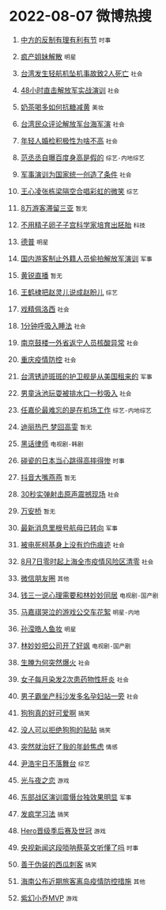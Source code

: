 # 2022-08-07 微博热搜 
1. [中方的反制有理有利有节](https://m.weibo.cn/search?containerid=100103type%3D1%26t%3D10%26q%3D%23%E4%B8%AD%E6%96%B9%E7%9A%84%E5%8F%8D%E5%88%B6%E6%9C%89%E7%90%86%E6%9C%89%E5%88%A9%E6%9C%89%E8%8A%82%23&stream_entry_id=51&isnewpage=1&extparam=seat%3D1%26filter_type%3Drealtimehot%26cate%3D10103%26c_type%3D51%26dgr%3D0%26pos%3D0%26display_time%3D1659801841%26pre_seqid%3D1659801671092021329309&luicode=10000011&lfid=106003type%3D25%26t%3D3%26disable_hot%3D1%26filter_type%3Drealtimehot) `时事` 

2. [疯产姐妹解散](https://m.weibo.cn/search?containerid=100103type%3D1%26t%3D10%26q%3D%23%E7%96%AF%E4%BA%A7%E5%A7%90%E5%A6%B9%E8%A7%A3%E6%95%A3%23&stream_entry_id=31&isnewpage=1&extparam=seat%3D1%26realpos%3D1%26cate%3D0%26lcate%3D5001%26pos%3D0%26dgr%3D0%26c_type%3D31%26filter_type%3Drealtimehot%26flag%3D4%26display_time%3D1659801841%26pre_seqid%3D1659801671092021329309&luicode=10000011&lfid=106003type%3D25%26t%3D3%26disable_hot%3D1%26filter_type%3Drealtimehot) `明星` 

3. [台湾发生轻航机坠机事故致2人死亡](https://m.weibo.cn/search?containerid=100103type%3D1%26t%3D10%26q%3D%23%E5%8F%B0%E6%B9%BE%E5%8F%91%E7%94%9F%E8%BD%BB%E8%88%AA%E6%9C%BA%E5%9D%A0%E6%9C%BA%E4%BA%8B%E6%95%85%E8%87%B42%E4%BA%BA%E6%AD%BB%E4%BA%A1%23&stream_entry_id=31&isnewpage=1&extparam=seat%3D1%26realpos%3D2%26cate%3D0%26lcate%3D5001%26pos%3D1%26dgr%3D0%26c_type%3D31%26filter_type%3Drealtimehot%26flag%3D1%26display_time%3D1659801841%26pre_seqid%3D1659801671092021329309&luicode=10000011&lfid=106003type%3D25%26t%3D3%26disable_hot%3D1%26filter_type%3Drealtimehot) `社会` 

4. [48小时直击解放军实战演训](https://m.weibo.cn/search?containerid=100103type%3D1%26t%3D10%26q%3D%2348%E5%B0%8F%E6%97%B6%E7%9B%B4%E5%87%BB%E8%A7%A3%E6%94%BE%E5%86%9B%E5%AE%9E%E6%88%98%E6%BC%94%E8%AE%AD%23&stream_entry_id=31&isnewpage=1&extparam=seat%3D1%26realpos%3D3%26cate%3D0%26lcate%3D5001%26pos%3D2%26dgr%3D0%26c_type%3D31%26filter_type%3Drealtimehot%26flag%3D0%26display_time%3D1659801841%26pre_seqid%3D1659801671092021329309&luicode=10000011&lfid=106003type%3D25%26t%3D3%26disable_hot%3D1%26filter_type%3Drealtimehot) `社会` 

5. [奶茶喝多如何抗糖减黄](https://m.weibo.cn/search?containerid=100103type%3D1%26t%3D10%26q%3D%23%E5%A5%B6%E8%8C%B6%E5%96%9D%E5%A4%9A%E5%A6%82%E4%BD%95%E6%8A%97%E7%B3%96%E5%87%8F%E9%BB%84%23&stream_entry_id=31&isnewpage=1&extparam=seat%3D1%26adid%3D162054%26cate%3D0%26lcate%3D5001%26pos%3D3%26dgr%3D0%26c_type%3D31%26topic_ad%3D1%26filter_type%3Drealtimehot%26display_time%3D1659801841%26pre_seqid%3D1659801671092021329309&luicode=10000011&lfid=106003type%3D25%26t%3D3%26disable_hot%3D1%26filter_type%3Drealtimehot) `美妆` 

6. [台湾民众评论解放军台海军演](https://m.weibo.cn/search?containerid=100103type%3D1%26t%3D10%26q%3D%23%E5%8F%B0%E6%B9%BE%E6%B0%91%E4%BC%97%E8%AF%84%E8%AE%BA%E8%A7%A3%E6%94%BE%E5%86%9B%E5%8F%B0%E6%B5%B7%E5%86%9B%E6%BC%94%23&stream_entry_id=31&isnewpage=1&extparam=seat%3D1%26realpos%3D4%26cate%3D0%26lcate%3D5001%26pos%3D4%26dgr%3D0%26c_type%3D31%26filter_type%3Drealtimehot%26flag%3D16%26display_time%3D1659801841%26pre_seqid%3D1659801671092021329309&luicode=10000011&lfid=106003type%3D25%26t%3D3%26disable_hot%3D1%26filter_type%3Drealtimehot) `社会` 

7. [年轻人婚检积极性为啥不高](https://m.weibo.cn/search?containerid=100103type%3D1%26t%3D10%26q%3D%23%E5%B9%B4%E8%BD%BB%E4%BA%BA%E5%A9%9A%E6%A3%80%E7%A7%AF%E6%9E%81%E6%80%A7%E4%B8%BA%E5%95%A5%E4%B8%8D%E9%AB%98%23&stream_entry_id=31&isnewpage=1&extparam=seat%3D1%26realpos%3D5%26cate%3D0%26lcate%3D5001%26pos%3D5%26dgr%3D0%26c_type%3D31%26filter_type%3Drealtimehot%26flag%3D1%26display_time%3D1659801841%26pre_seqid%3D1659801671092021329309&luicode=10000011&lfid=106003type%3D25%26t%3D3%26disable_hot%3D1%26filter_type%3Drealtimehot) `社会` 

8. [范丞丞自曝百度身高是假的](https://m.weibo.cn/search?containerid=100103type%3D1%26t%3D10%26q%3D%23%E8%8C%83%E4%B8%9E%E4%B8%9E%E8%87%AA%E6%9B%9D%E7%99%BE%E5%BA%A6%E8%BA%AB%E9%AB%98%E6%98%AF%E5%81%87%E7%9A%84%23&stream_entry_id=31&isnewpage=1&extparam=seat%3D1%26realpos%3D6%26cate%3D0%26lcate%3D5001%26pos%3D6%26dgr%3D0%26c_type%3D31%26filter_type%3Drealtimehot%26flag%3D0%26display_time%3D1659801841%26pre_seqid%3D1659801671092021329309&luicode=10000011&lfid=106003type%3D25%26t%3D3%26disable_hot%3D1%26filter_type%3Drealtimehot) `综艺-内地综艺` 

9. [军事演训为国家统一创造了条件](https://m.weibo.cn/search?containerid=100103type%3D1%26t%3D10%26q%3D%23%E5%86%9B%E4%BA%8B%E6%BC%94%E8%AE%AD%E4%B8%BA%E5%9B%BD%E5%AE%B6%E7%BB%9F%E4%B8%80%E5%88%9B%E9%80%A0%E4%BA%86%E6%9D%A1%E4%BB%B6%23&stream_entry_id=31&isnewpage=1&extparam=seat%3D1%26realpos%3D7%26cate%3D0%26lcate%3D5001%26pos%3D7%26dgr%3D0%26c_type%3D31%26filter_type%3Drealtimehot%26flag%3D0%26display_time%3D1659801841%26pre_seqid%3D1659801671092021329309&luicode=10000011&lfid=106003type%3D25%26t%3D3%26disable_hot%3D1%26filter_type%3Drealtimehot) `社会` 

10. [王心凌张栋梁隔空合唱彩虹的微笑](https://m.weibo.cn/search?containerid=100103type%3D1%26t%3D10%26q%3D%23%E7%8E%8B%E5%BF%83%E5%87%8C%E5%BC%A0%E6%A0%8B%E6%A2%81%E9%9A%94%E7%A9%BA%E5%90%88%E5%94%B1%E5%BD%A9%E8%99%B9%E7%9A%84%E5%BE%AE%E7%AC%91%23&stream_entry_id=31&isnewpage=1&extparam=seat%3D1%26realpos%3D8%26cate%3D0%26lcate%3D5001%26pos%3D8%26dgr%3D0%26c_type%3D31%26filter_type%3Drealtimehot%26flag%3D0%26display_time%3D1659801841%26pre_seqid%3D1659801671092021329309&luicode=10000011&lfid=106003type%3D25%26t%3D3%26disable_hot%3D1%26filter_type%3Drealtimehot) `综艺` 

11. [8万游客滞留三亚](https://m.weibo.cn/search?containerid=100103type%3D1%26t%3D10%26q%3D8%E4%B8%87%E6%B8%B8%E5%AE%A2%E6%BB%9E%E7%95%99%E4%B8%89%E4%BA%9A&stream_entry_id=31&isnewpage=1&extparam=seat%3D1%26realpos%3D9%26cate%3D0%26lcate%3D5001%26pos%3D9%26dgr%3D0%26c_type%3D31%26filter_type%3Drealtimehot%26flag%3D1%26display_time%3D1659801841%26pre_seqid%3D1659801671092021329309&luicode=10000011&lfid=106003type%3D25%26t%3D3%26disable_hot%3D1%26filter_type%3Drealtimehot) `暂无` 

12. [不用精子卵子子宫科学家培育出胚胎](https://m.weibo.cn/search?containerid=100103type%3D1%26t%3D10%26q%3D%23%E4%B8%8D%E7%94%A8%E7%B2%BE%E5%AD%90%E5%8D%B5%E5%AD%90%E5%AD%90%E5%AE%AB%E7%A7%91%E5%AD%A6%E5%AE%B6%E5%9F%B9%E8%82%B2%E5%87%BA%E8%83%9A%E8%83%8E%23&stream_entry_id=31&isnewpage=1&extparam=seat%3D1%26realpos%3D10%26cate%3D0%26lcate%3D5001%26pos%3D10%26dgr%3D0%26c_type%3D31%26filter_type%3Drealtimehot%26flag%3D2%26display_time%3D1659801841%26pre_seqid%3D1659801671092021329309&luicode=10000011&lfid=106003type%3D25%26t%3D3%26disable_hot%3D1%26filter_type%3Drealtimehot) `科技` 

13. [德普](https://m.weibo.cn/search?containerid=100103type%3D1%26t%3D10%26q%3D%E5%BE%B7%E6%99%AE&stream_entry_id=31&isnewpage=1&extparam=seat%3D1%26realpos%3D11%26cate%3D0%26lcate%3D5001%26pos%3D11%26dgr%3D0%26c_type%3D31%26filter_type%3Drealtimehot%26flag%3D1%26display_time%3D1659801841%26pre_seqid%3D1659801671092021329309&luicode=10000011&lfid=106003type%3D25%26t%3D3%26disable_hot%3D1%26filter_type%3Drealtimehot) `明星` 

14. [国内游客制止外籍人员偷拍解放军演训](https://m.weibo.cn/search?containerid=100103type%3D1%26t%3D10%26q%3D%23%E5%9B%BD%E5%86%85%E6%B8%B8%E5%AE%A2%E5%88%B6%E6%AD%A2%E5%A4%96%E7%B1%8D%E4%BA%BA%E5%91%98%E5%81%B7%E6%8B%8D%E8%A7%A3%E6%94%BE%E5%86%9B%E6%BC%94%E8%AE%AD%23&stream_entry_id=31&isnewpage=1&extparam=seat%3D1%26realpos%3D12%26cate%3D0%26lcate%3D5001%26pos%3D12%26dgr%3D0%26c_type%3D31%26filter_type%3Drealtimehot%26flag%3D0%26display_time%3D1659801841%26pre_seqid%3D1659801671092021329309&luicode=10000011&lfid=106003type%3D25%26t%3D3%26disable_hot%3D1%26filter_type%3Drealtimehot) `军事` 

15. [黄锐直播](https://m.weibo.cn/search?containerid=100103type%3D1%26t%3D10%26q%3D%E9%BB%84%E9%94%90%E7%9B%B4%E6%92%AD&stream_entry_id=31&isnewpage=1&extparam=seat%3D1%26realpos%3D13%26cate%3D0%26lcate%3D5001%26pos%3D13%26dgr%3D0%26c_type%3D31%26filter_type%3Drealtimehot%26flag%3D1%26display_time%3D1659801841%26pre_seqid%3D1659801671092021329309&luicode=10000011&lfid=106003type%3D25%26t%3D3%26disable_hot%3D1%26filter_type%3Drealtimehot) `暂无` 

16. [王鹤棣把赵灵儿说成赵盼儿](https://m.weibo.cn/search?containerid=100103type%3D1%26t%3D10%26q%3D%23%E7%8E%8B%E9%B9%A4%E6%A3%A3%E6%8A%8A%E8%B5%B5%E7%81%B5%E5%84%BF%E8%AF%B4%E6%88%90%E8%B5%B5%E7%9B%BC%E5%84%BF%23&stream_entry_id=31&isnewpage=1&extparam=seat%3D1%26realpos%3D14%26cate%3D0%26lcate%3D5001%26pos%3D14%26dgr%3D0%26c_type%3D31%26filter_type%3Drealtimehot%26flag%3D1%26display_time%3D1659801841%26pre_seqid%3D1659801671092021329309&luicode=10000011&lfid=106003type%3D25%26t%3D3%26disable_hot%3D1%26filter_type%3Drealtimehot) `综艺` 

17. [戏精佩洛西](https://m.weibo.cn/search?containerid=100103type%3D1%26t%3D10%26q%3D%23%E6%88%8F%E7%B2%BE%E4%BD%A9%E6%B4%9B%E8%A5%BF%23&stream_entry_id=31&isnewpage=1&extparam=seat%3D1%26realpos%3D15%26cate%3D0%26lcate%3D5001%26pos%3D15%26dgr%3D0%26c_type%3D31%26filter_type%3Drealtimehot%26flag%3D0%26display_time%3D1659801841%26pre_seqid%3D1659801671092021329309&luicode=10000011&lfid=106003type%3D25%26t%3D3%26disable_hot%3D1%26filter_type%3Drealtimehot) `社会` 

18. [1分钟呼吸入睡法](https://m.weibo.cn/search?containerid=100103type%3D1%26t%3D10%26q%3D%231%E5%88%86%E9%92%9F%E5%91%BC%E5%90%B8%E5%85%A5%E7%9D%A1%E6%B3%95%23&stream_entry_id=31&isnewpage=1&extparam=seat%3D1%26realpos%3D16%26cate%3D0%26lcate%3D5001%26pos%3D16%26dgr%3D0%26c_type%3D31%26filter_type%3Drealtimehot%26flag%3D0%26display_time%3D1659801841%26pre_seqid%3D1659801671092021329309&luicode=10000011&lfid=106003type%3D25%26t%3D3%26disable_hot%3D1%26filter_type%3Drealtimehot) `社会` 

19. [南京鼓楼一外省返宁人员核酸异常](https://m.weibo.cn/search?containerid=100103type%3D1%26t%3D10%26q%3D%23%E5%8D%97%E4%BA%AC%E9%BC%93%E6%A5%BC%E4%B8%80%E5%A4%96%E7%9C%81%E8%BF%94%E5%AE%81%E4%BA%BA%E5%91%98%E6%A0%B8%E9%85%B8%E5%BC%82%E5%B8%B8%23&stream_entry_id=31&isnewpage=1&extparam=seat%3D1%26realpos%3D17%26cate%3D0%26lcate%3D5001%26pos%3D17%26dgr%3D0%26c_type%3D31%26filter_type%3Drealtimehot%26flag%3D0%26display_time%3D1659801841%26pre_seqid%3D1659801671092021329309&luicode=10000011&lfid=106003type%3D25%26t%3D3%26disable_hot%3D1%26filter_type%3Drealtimehot) `社会` 

20. [重庆疫情防控](https://m.weibo.cn/search?containerid=100103type%3D1%26t%3D10%26q%3D%23%E9%87%8D%E5%BA%86%E7%96%AB%E6%83%85%E9%98%B2%E6%8E%A7%23&stream_entry_id=31&isnewpage=1&extparam=seat%3D1%26realpos%3D18%26cate%3D0%26lcate%3D5001%26pos%3D18%26dgr%3D0%26c_type%3D31%26filter_type%3Drealtimehot%26flag%3D1%26display_time%3D1659801841%26pre_seqid%3D1659801671092021329309&luicode=10000011&lfid=106003type%3D25%26t%3D3%26disable_hot%3D1%26filter_type%3Drealtimehot) `社会` 

21. [台湾锈迹斑斑的护卫舰是从美国租来的](https://m.weibo.cn/search?containerid=100103type%3D1%26t%3D10%26q%3D%23%E5%8F%B0%E6%B9%BE%E9%94%88%E8%BF%B9%E6%96%91%E6%96%91%E7%9A%84%E6%8A%A4%E5%8D%AB%E8%88%B0%E6%98%AF%E4%BB%8E%E7%BE%8E%E5%9B%BD%E7%A7%9F%E6%9D%A5%E7%9A%84%23&stream_entry_id=31&isnewpage=1&extparam=seat%3D1%26realpos%3D19%26cate%3D0%26lcate%3D5001%26pos%3D19%26dgr%3D0%26c_type%3D31%26filter_type%3Drealtimehot%26flag%3D0%26display_time%3D1659801841%26pre_seqid%3D1659801671092021329309&luicode=10000011&lfid=106003type%3D25%26t%3D3%26disable_hot%3D1%26filter_type%3Drealtimehot) `军事` 

22. [男童泳池玩耍被排水口一秒吸入](https://m.weibo.cn/search?containerid=100103type%3D1%26t%3D10%26q%3D%23%E7%94%B7%E7%AB%A5%E6%B3%B3%E6%B1%A0%E7%8E%A9%E8%80%8D%E8%A2%AB%E6%8E%92%E6%B0%B4%E5%8F%A3%E4%B8%80%E7%A7%92%E5%90%B8%E5%85%A5%23&stream_entry_id=31&isnewpage=1&extparam=seat%3D1%26realpos%3D20%26cate%3D0%26lcate%3D5001%26pos%3D20%26dgr%3D0%26c_type%3D31%26filter_type%3Drealtimehot%26flag%3D0%26display_time%3D1659801841%26pre_seqid%3D1659801671092021329309&luicode=10000011&lfid=106003type%3D25%26t%3D3%26disable_hot%3D1%26filter_type%3Drealtimehot) `社会` 

23. [任嘉伦最难忘的是在机场工作](https://m.weibo.cn/search?containerid=100103type%3D1%26t%3D10%26q%3D%23%E4%BB%BB%E5%98%89%E4%BC%A6%E6%9C%80%E9%9A%BE%E5%BF%98%E7%9A%84%E6%98%AF%E5%9C%A8%E6%9C%BA%E5%9C%BA%E5%B7%A5%E4%BD%9C%23&stream_entry_id=31&isnewpage=1&extparam=seat%3D1%26realpos%3D21%26cate%3D0%26lcate%3D5001%26pos%3D21%26dgr%3D0%26c_type%3D31%26filter_type%3Drealtimehot%26flag%3D1%26display_time%3D1659801841%26pre_seqid%3D1659801671092021329309&luicode=10000011&lfid=106003type%3D25%26t%3D3%26disable_hot%3D1%26filter_type%3Drealtimehot) `综艺-内地综艺` 

24. [迪丽热巴 梦回高雯](https://m.weibo.cn/search?containerid=100103type%3D1%26t%3D10%26q%3D%E8%BF%AA%E4%B8%BD%E7%83%AD%E5%B7%B4+%E6%A2%A6%E5%9B%9E%E9%AB%98%E9%9B%AF&stream_entry_id=31&isnewpage=1&extparam=seat%3D1%26realpos%3D22%26cate%3D0%26lcate%3D5001%26pos%3D22%26dgr%3D0%26c_type%3D31%26filter_type%3Drealtimehot%26flag%3D0%26display_time%3D1659801841%26pre_seqid%3D1659801671092021329309&luicode=10000011&lfid=106003type%3D25%26t%3D3%26disable_hot%3D1%26filter_type%3Drealtimehot) `暂无` 

25. [黑话律师](https://m.weibo.cn/search?containerid=100103type%3D1%26t%3D10%26q%3D%E9%BB%91%E8%AF%9D%E5%BE%8B%E5%B8%88&stream_entry_id=31&isnewpage=1&extparam=seat%3D1%26realpos%3D23%26cate%3D0%26lcate%3D5001%26pos%3D23%26dgr%3D0%26c_type%3D31%26filter_type%3Drealtimehot%26flag%3D1%26display_time%3D1659801841%26pre_seqid%3D1659801671092021329309&luicode=10000011&lfid=106003type%3D25%26t%3D3%26disable_hot%3D1%26filter_type%3Drealtimehot) `电视剧-韩剧` 

26. [碰瓷的日本当心跳得高摔得惨](https://m.weibo.cn/search?containerid=100103type%3D1%26t%3D10%26q%3D%23%E7%A2%B0%E7%93%B7%E7%9A%84%E6%97%A5%E6%9C%AC%E5%BD%93%E5%BF%83%E8%B7%B3%E5%BE%97%E9%AB%98%E6%91%94%E5%BE%97%E6%83%A8%23&stream_entry_id=31&isnewpage=1&extparam=seat%3D1%26realpos%3D24%26cate%3D0%26lcate%3D5001%26pos%3D24%26dgr%3D0%26c_type%3D31%26filter_type%3Drealtimehot%26flag%3D1%26display_time%3D1659801841%26pre_seqid%3D1659801671092021329309&luicode=10000011&lfid=106003type%3D25%26t%3D3%26disable_hot%3D1%26filter_type%3Drealtimehot) `时事` 

27. [抖音大嘴燕燕](https://m.weibo.cn/search?containerid=100103type%3D1%26t%3D10%26q%3D%E6%8A%96%E9%9F%B3%E5%A4%A7%E5%98%B4%E7%87%95%E7%87%95&stream_entry_id=31&isnewpage=1&extparam=seat%3D1%26realpos%3D25%26cate%3D0%26lcate%3D5001%26pos%3D25%26dgr%3D0%26c_type%3D31%26filter_type%3Drealtimehot%26flag%3D0%26display_time%3D1659801841%26pre_seqid%3D1659801671092021329309&luicode=10000011&lfid=106003type%3D25%26t%3D3%26disable_hot%3D1%26filter_type%3Drealtimehot) `暂无` 

28. [30秒实弹射击原声震撼现场](https://m.weibo.cn/search?containerid=100103type%3D1%26t%3D10%26q%3D%2330%E7%A7%92%E5%AE%9E%E5%BC%B9%E5%B0%84%E5%87%BB%E5%8E%9F%E5%A3%B0%E9%9C%87%E6%92%BC%E7%8E%B0%E5%9C%BA%23&stream_entry_id=31&isnewpage=1&extparam=seat%3D1%26realpos%3D26%26cate%3D0%26lcate%3D5001%26pos%3D26%26dgr%3D0%26c_type%3D31%26filter_type%3Drealtimehot%26flag%3D0%26display_time%3D1659801841%26pre_seqid%3D1659801671092021329309&luicode=10000011&lfid=106003type%3D25%26t%3D3%26disable_hot%3D1%26filter_type%3Drealtimehot) `社会` 

29. [万安桥](https://m.weibo.cn/search?containerid=100103type%3D1%26t%3D10%26q%3D%E4%B8%87%E5%AE%89%E6%A1%A5&stream_entry_id=31&isnewpage=1&extparam=seat%3D1%26realpos%3D27%26cate%3D0%26lcate%3D5001%26pos%3D27%26dgr%3D0%26c_type%3D31%26filter_type%3Drealtimehot%26flag%3D1%26display_time%3D1659801841%26pre_seqid%3D1659801671092021329309&luicode=10000011&lfid=106003type%3D25%26t%3D3%26disable_hot%3D1%26filter_type%3Drealtimehot) `暂无` 

30. [最新消息里根号航母已转向](https://m.weibo.cn/search?containerid=100103type%3D1%26t%3D10%26q%3D%23%E6%9C%80%E6%96%B0%E6%B6%88%E6%81%AF%E9%87%8C%E6%A0%B9%E5%8F%B7%E8%88%AA%E6%AF%8D%E5%B7%B2%E8%BD%AC%E5%90%91%23&stream_entry_id=31&isnewpage=1&extparam=seat%3D1%26realpos%3D28%26cate%3D0%26lcate%3D5001%26pos%3D28%26dgr%3D0%26c_type%3D31%26filter_type%3Drealtimehot%26flag%3D0%26display_time%3D1659801841%26pre_seqid%3D1659801671092021329309&luicode=10000011&lfid=106003type%3D25%26t%3D3%26disable_hot%3D1%26filter_type%3Drealtimehot) `军事` 

31. [被电死柯基身上没有灼伤痕迹](https://m.weibo.cn/search?containerid=100103type%3D1%26t%3D10%26q%3D%23%E8%A2%AB%E7%94%B5%E6%AD%BB%E6%9F%AF%E5%9F%BA%E8%BA%AB%E4%B8%8A%E6%B2%A1%E6%9C%89%E7%81%BC%E4%BC%A4%E7%97%95%E8%BF%B9%23&stream_entry_id=31&isnewpage=1&extparam=seat%3D1%26realpos%3D29%26cate%3D0%26lcate%3D5001%26pos%3D29%26dgr%3D0%26c_type%3D31%26filter_type%3Drealtimehot%26flag%3D0%26display_time%3D1659801841%26pre_seqid%3D1659801671092021329309&luicode=10000011&lfid=106003type%3D25%26t%3D3%26disable_hot%3D1%26filter_type%3Drealtimehot) `社会` 

32. [8月7日零时起上海全市疫情风险区清零](https://m.weibo.cn/search?containerid=100103type%3D1%26t%3D10%26q%3D%238%E6%9C%887%E6%97%A5%E9%9B%B6%E6%97%B6%E8%B5%B7%E4%B8%8A%E6%B5%B7%E5%85%A8%E5%B8%82%E7%96%AB%E6%83%85%E9%A3%8E%E9%99%A9%E5%8C%BA%E6%B8%85%E9%9B%B6%23&stream_entry_id=31&isnewpage=1&extparam=seat%3D1%26realpos%3D30%26cate%3D0%26lcate%3D5001%26pos%3D30%26dgr%3D0%26c_type%3D31%26filter_type%3Drealtimehot%26flag%3D0%26display_time%3D1659801841%26pre_seqid%3D1659801671092021329309&luicode=10000011&lfid=106003type%3D25%26t%3D3%26disable_hot%3D1%26filter_type%3Drealtimehot) `社会` 

33. [微信朋友圈](https://m.weibo.cn/search?containerid=100103type%3D1%26t%3D10%26q%3D%E5%BE%AE%E4%BF%A1%E6%9C%8B%E5%8F%8B%E5%9C%88&stream_entry_id=31&isnewpage=1&extparam=seat%3D1%26realpos%3D31%26cate%3D0%26lcate%3D5001%26pos%3D31%26dgr%3D0%26c_type%3D31%26filter_type%3Drealtimehot%26flag%3D0%26display_time%3D1659801841%26pre_seqid%3D1659801671092021329309&luicode=10000011&lfid=106003type%3D25%26t%3D3%26disable_hot%3D1%26filter_type%3Drealtimehot) `其他` 

34. [钱三一说心理需要和林妙妙同居](https://m.weibo.cn/search?containerid=100103type%3D1%26t%3D10%26q%3D%23%E9%92%B1%E4%B8%89%E4%B8%80%E8%AF%B4%E5%BF%83%E7%90%86%E9%9C%80%E8%A6%81%E5%92%8C%E6%9E%97%E5%A6%99%E5%A6%99%E5%90%8C%E5%B1%85%23&stream_entry_id=31&isnewpage=1&extparam=seat%3D1%26realpos%3D32%26cate%3D0%26lcate%3D5001%26pos%3D32%26dgr%3D0%26c_type%3D31%26filter_type%3Drealtimehot%26flag%3D1%26display_time%3D1659801841%26pre_seqid%3D1659801671092021329309&luicode=10000011&lfid=106003type%3D25%26t%3D3%26disable_hot%3D1%26filter_type%3Drealtimehot) `电视剧-国产剧` 

35. [马嘉祺哭泣的游戏公交车花絮](https://m.weibo.cn/search?containerid=100103type%3D1%26t%3D10%26q%3D%23%E9%A9%AC%E5%98%89%E7%A5%BA%E5%93%AD%E6%B3%A3%E7%9A%84%E6%B8%B8%E6%88%8F%E5%85%AC%E4%BA%A4%E8%BD%A6%E8%8A%B1%E7%B5%AE%23&stream_entry_id=31&isnewpage=1&extparam=seat%3D1%26realpos%3D33%26cate%3D0%26lcate%3D5001%26pos%3D33%26dgr%3D0%26c_type%3D31%26filter_type%3Drealtimehot%26flag%3D1%26display_time%3D1659801841%26pre_seqid%3D1659801671092021329309&luicode=10000011&lfid=106003type%3D25%26t%3D3%26disable_hot%3D1%26filter_type%3Drealtimehot) `明星-内地` 

36. [孙滢皓人鱼妆](https://m.weibo.cn/search?containerid=100103type%3D1%26t%3D10%26q%3D%23%E5%AD%99%E6%BB%A2%E7%9A%93%E4%BA%BA%E9%B1%BC%E5%A6%86%23&stream_entry_id=31&isnewpage=1&extparam=seat%3D1%26realpos%3D34%26cate%3D0%26lcate%3D5001%26pos%3D34%26dgr%3D0%26c_type%3D31%26filter_type%3Drealtimehot%26flag%3D1%26display_time%3D1659801841%26pre_seqid%3D1659801671092021329309&luicode=10000011&lfid=106003type%3D25%26t%3D3%26disable_hot%3D1%26filter_type%3Drealtimehot) `明星` 

37. [林妙妙把公司开了好飒](https://m.weibo.cn/search?containerid=100103type%3D1%26t%3D10%26q%3D%23%E6%9E%97%E5%A6%99%E5%A6%99%E6%8A%8A%E5%85%AC%E5%8F%B8%E5%BC%80%E4%BA%86%E5%A5%BD%E9%A3%92%23&stream_entry_id=31&isnewpage=1&extparam=seat%3D1%26realpos%3D35%26cate%3D0%26lcate%3D5001%26pos%3D35%26dgr%3D0%26c_type%3D31%26filter_type%3Drealtimehot%26flag%3D0%26display_time%3D1659801841%26pre_seqid%3D1659801671092021329309&luicode=10000011&lfid=106003type%3D25%26t%3D3%26disable_hot%3D1%26filter_type%3Drealtimehot) `电视剧-国产剧` 

38. [生腌为何突然爆火](https://m.weibo.cn/search?containerid=100103type%3D1%26t%3D10%26q%3D%23%E7%94%9F%E8%85%8C%E4%B8%BA%E4%BD%95%E7%AA%81%E7%84%B6%E7%88%86%E7%81%AB%23&stream_entry_id=31&isnewpage=1&extparam=seat%3D1%26realpos%3D36%26cate%3D0%26lcate%3D5001%26pos%3D36%26dgr%3D0%26c_type%3D31%26filter_type%3Drealtimehot%26flag%3D1%26display_time%3D1659801841%26pre_seqid%3D1659801671092021329309&luicode=10000011&lfid=106003type%3D25%26t%3D3%26disable_hot%3D1%26filter_type%3Drealtimehot) `社会` 

39. [女子每月染发2次患药物性肝炎](https://m.weibo.cn/search?containerid=100103type%3D1%26t%3D10%26q%3D%23%E5%A5%B3%E5%AD%90%E6%AF%8F%E6%9C%88%E6%9F%93%E5%8F%912%E6%AC%A1%E6%82%A3%E8%8D%AF%E7%89%A9%E6%80%A7%E8%82%9D%E7%82%8E%23&stream_entry_id=31&isnewpage=1&extparam=seat%3D1%26realpos%3D37%26cate%3D0%26lcate%3D5001%26pos%3D37%26dgr%3D0%26c_type%3D31%26filter_type%3Drealtimehot%26flag%3D0%26display_time%3D1659801841%26pre_seqid%3D1659801671092021329309&luicode=10000011&lfid=106003type%3D25%26t%3D3%26disable_hot%3D1%26filter_type%3Drealtimehot) `社会` 

40. [男子霸坐产科沙发多名孕妇站一旁](https://m.weibo.cn/search?containerid=100103type%3D1%26t%3D10%26q%3D%23%E7%94%B7%E5%AD%90%E9%9C%B8%E5%9D%90%E4%BA%A7%E7%A7%91%E6%B2%99%E5%8F%91%E5%A4%9A%E5%90%8D%E5%AD%95%E5%A6%87%E7%AB%99%E4%B8%80%E6%97%81%23&stream_entry_id=31&isnewpage=1&extparam=seat%3D1%26realpos%3D38%26cate%3D0%26lcate%3D5001%26pos%3D38%26dgr%3D0%26c_type%3D31%26filter_type%3Drealtimehot%26flag%3D1%26display_time%3D1659801841%26pre_seqid%3D1659801671092021329309&luicode=10000011&lfid=106003type%3D25%26t%3D3%26disable_hot%3D1%26filter_type%3Drealtimehot) `社会` 

41. [狗狗真的好可爱啊](https://m.weibo.cn/search?containerid=100103type%3D1%26t%3D10%26q%3D%23%E7%8B%97%E7%8B%97%E7%9C%9F%E7%9A%84%E5%A5%BD%E5%8F%AF%E7%88%B1%E5%95%8A%23&stream_entry_id=31&isnewpage=1&extparam=seat%3D1%26realpos%3D39%26cate%3D0%26lcate%3D5001%26pos%3D39%26dgr%3D0%26c_type%3D31%26filter_type%3Drealtimehot%26flag%3D1%26display_time%3D1659801841%26pre_seqid%3D1659801671092021329309&luicode=10000011&lfid=106003type%3D25%26t%3D3%26disable_hot%3D1%26filter_type%3Drealtimehot) `搞笑` 

42. [没人可以拒绝狗狗的贴贴](https://m.weibo.cn/search?containerid=100103type%3D1%26t%3D10%26q%3D%23%E6%B2%A1%E4%BA%BA%E5%8F%AF%E4%BB%A5%E6%8B%92%E7%BB%9D%E7%8B%97%E7%8B%97%E7%9A%84%E8%B4%B4%E8%B4%B4%23&stream_entry_id=31&isnewpage=1&extparam=seat%3D1%26realpos%3D40%26cate%3D0%26lcate%3D5001%26pos%3D40%26dgr%3D0%26c_type%3D31%26filter_type%3Drealtimehot%26flag%3D1%26display_time%3D1659801841%26pre_seqid%3D1659801671092021329309&luicode=10000011&lfid=106003type%3D25%26t%3D3%26disable_hot%3D1%26filter_type%3Drealtimehot) `搞笑` 

43. [突然就治好了我的年龄焦虑](https://m.weibo.cn/search?containerid=100103type%3D1%26t%3D10%26q%3D%23%E7%AA%81%E7%84%B6%E5%B0%B1%E6%B2%BB%E5%A5%BD%E4%BA%86%E6%88%91%E7%9A%84%E5%B9%B4%E9%BE%84%E7%84%A6%E8%99%91%23&stream_entry_id=31&isnewpage=1&extparam=seat%3D1%26realpos%3D41%26cate%3D0%26lcate%3D5001%26pos%3D41%26dgr%3D0%26c_type%3D31%26filter_type%3Drealtimehot%26flag%3D0%26display_time%3D1659801841%26pre_seqid%3D1659801671092021329309&luicode=10000011&lfid=106003type%3D25%26t%3D3%26disable_hot%3D1%26filter_type%3Drealtimehot) `情感` 

44. [尹浩宇日不落舞台](https://m.weibo.cn/search?containerid=100103type%3D1%26t%3D10%26q%3D%23%E5%B0%B9%E6%B5%A9%E5%AE%87%E6%97%A5%E4%B8%8D%E8%90%BD%E8%88%9E%E5%8F%B0%23&stream_entry_id=31&isnewpage=1&extparam=seat%3D1%26realpos%3D42%26cate%3D0%26lcate%3D5001%26pos%3D42%26dgr%3D0%26c_type%3D31%26filter_type%3Drealtimehot%26flag%3D1%26display_time%3D1659801841%26pre_seqid%3D1659801671092021329309&luicode=10000011&lfid=106003type%3D25%26t%3D3%26disable_hot%3D1%26filter_type%3Drealtimehot) `综艺` 

45. [光与夜之恋](https://m.weibo.cn/search?containerid=100103type%3D1%26t%3D10%26q%3D%E5%85%89%E4%B8%8E%E5%A4%9C%E4%B9%8B%E6%81%8B&stream_entry_id=31&isnewpage=1&extparam=seat%3D1%26realpos%3D43%26cate%3D0%26lcate%3D5001%26pos%3D43%26dgr%3D0%26c_type%3D31%26filter_type%3Drealtimehot%26flag%3D0%26display_time%3D1659801841%26pre_seqid%3D1659801671092021329309&luicode=10000011&lfid=106003type%3D25%26t%3D3%26disable_hot%3D1%26filter_type%3Drealtimehot) `游戏` 

46. [东部战区演训震慑台独效果明显](https://m.weibo.cn/search?containerid=100103type%3D1%26t%3D10%26q%3D%23%E4%B8%9C%E9%83%A8%E6%88%98%E5%8C%BA%E6%BC%94%E8%AE%AD%E9%9C%87%E6%85%91%E5%8F%B0%E7%8B%AC%E6%95%88%E6%9E%9C%E6%98%8E%E6%98%BE%23&stream_entry_id=31&isnewpage=1&extparam=seat%3D1%26realpos%3D44%26cate%3D0%26lcate%3D5001%26pos%3D44%26dgr%3D0%26c_type%3D31%26filter_type%3Drealtimehot%26flag%3D0%26display_time%3D1659801841%26pre_seqid%3D1659801671092021329309&luicode=10000011&lfid=106003type%3D25%26t%3D3%26disable_hot%3D1%26filter_type%3Drealtimehot) `军事` 

47. [发疯学习法](https://m.weibo.cn/search?containerid=100103type%3D1%26t%3D10%26q%3D%23%E5%8F%91%E7%96%AF%E5%AD%A6%E4%B9%A0%E6%B3%95%23&stream_entry_id=31&isnewpage=1&extparam=seat%3D1%26realpos%3D45%26cate%3D0%26lcate%3D5001%26pos%3D45%26dgr%3D0%26c_type%3D31%26filter_type%3Drealtimehot%26flag%3D1%26display_time%3D1659801841%26pre_seqid%3D1659801671092021329309&luicode=10000011&lfid=106003type%3D25%26t%3D3%26disable_hot%3D1%26filter_type%3Drealtimehot) `搞笑` 

48. [Hero晋级季后赛及世冠](https://m.weibo.cn/search?containerid=100103type%3D1%26t%3D10%26q%3D%23Hero%E6%99%8B%E7%BA%A7%E5%AD%A3%E5%90%8E%E8%B5%9B%E5%8F%8A%E4%B8%96%E5%86%A0%23&stream_entry_id=31&isnewpage=1&extparam=seat%3D1%26realpos%3D46%26cate%3D0%26lcate%3D5001%26pos%3D46%26dgr%3D0%26c_type%3D31%26filter_type%3Drealtimehot%26flag%3D1%26display_time%3D1659801841%26pre_seqid%3D1659801671092021329309&luicode=10000011&lfid=106003type%3D25%26t%3D3%26disable_hot%3D1%26filter_type%3Drealtimehot) `游戏` 

49. [央视新闻这段唢呐蔡英文听懂了吗](https://m.weibo.cn/search?containerid=100103type%3D1%26t%3D10%26q%3D%23%E5%A4%AE%E8%A7%86%E6%96%B0%E9%97%BB%E8%BF%99%E6%AE%B5%E5%94%A2%E5%91%90%E8%94%A1%E8%8B%B1%E6%96%87%E5%90%AC%E6%87%82%E4%BA%86%E5%90%97%23&stream_entry_id=31&isnewpage=1&extparam=seat%3D1%26realpos%3D47%26cate%3D0%26lcate%3D5001%26pos%3D47%26dgr%3D0%26c_type%3D31%26filter_type%3Drealtimehot%26flag%3D0%26display_time%3D1659801841%26pre_seqid%3D1659801671092021329309&luicode=10000011&lfid=106003type%3D25%26t%3D3%26disable_hot%3D1%26filter_type%3Drealtimehot) `时事` 

50. [善于伪装的西瓜刺客](https://m.weibo.cn/search?containerid=100103type%3D1%26t%3D10%26q%3D%23%E5%96%84%E4%BA%8E%E4%BC%AA%E8%A3%85%E7%9A%84%E8%A5%BF%E7%93%9C%E5%88%BA%E5%AE%A2%23&stream_entry_id=31&isnewpage=1&extparam=seat%3D1%26realpos%3D48%26cate%3D0%26lcate%3D5001%26pos%3D48%26dgr%3D0%26c_type%3D31%26filter_type%3Drealtimehot%26flag%3D1%26display_time%3D1659801841%26pre_seqid%3D1659801671092021329309&luicode=10000011&lfid=106003type%3D25%26t%3D3%26disable_hot%3D1%26filter_type%3Drealtimehot) `搞笑` 

51. [海南公布近期旅客离岛疫情防控措施](https://m.weibo.cn/search?containerid=100103type%3D1%26t%3D10%26q%3D%23%E6%B5%B7%E5%8D%97%E5%85%AC%E5%B8%83%E8%BF%91%E6%9C%9F%E6%97%85%E5%AE%A2%E7%A6%BB%E5%B2%9B%E7%96%AB%E6%83%85%E9%98%B2%E6%8E%A7%E6%8E%AA%E6%96%BD%23&stream_entry_id=31&isnewpage=1&extparam=seat%3D1%26realpos%3D49%26cate%3D0%26lcate%3D5001%26pos%3D49%26dgr%3D0%26c_type%3D31%26filter_type%3Drealtimehot%26flag%3D0%26display_time%3D1659801841%26pre_seqid%3D1659801671092021329309&luicode=10000011&lfid=106003type%3D25%26t%3D3%26disable_hot%3D1%26filter_type%3Drealtimehot) `其他` 

52. [紫幻小乔MVP](https://m.weibo.cn/search?containerid=100103type%3D1%26t%3D10%26q%3D%23%E7%B4%AB%E5%B9%BB%E5%B0%8F%E4%B9%94MVP%23&stream_entry_id=31&isnewpage=1&extparam=seat%3D1%26realpos%3D50%26cate%3D0%26lcate%3D5001%26pos%3D50%26dgr%3D0%26c_type%3D31%26filter_type%3Drealtimehot%26flag%3D1%26display_time%3D1659801841%26pre_seqid%3D1659801671092021329309&luicode=10000011&lfid=106003type%3D25%26t%3D3%26disable_hot%3D1%26filter_type%3Drealtimehot) `游戏` 
